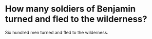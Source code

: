 # How many soldiers of Benjamin turned and fled to the wilderness?

Six hundred men turned and fled to the wilderness.
